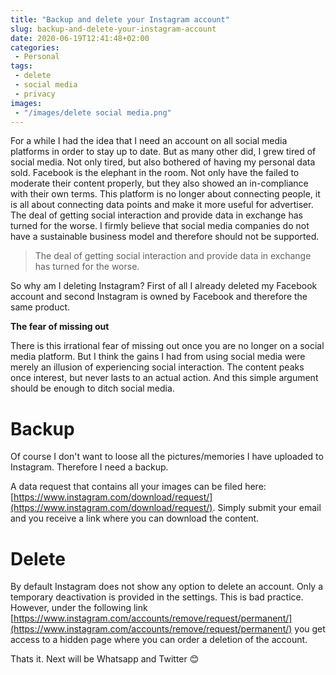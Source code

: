 ```yaml
---
title: "Backup and delete your Instagram account"
slug: backup-and-delete-your-instagram-account
date: 2020-06-19T12:41:48+02:00
categories:
 - Personal
tags:
 - delete
 - social media
 - privacy
images:
 - "/images/delete social media.png"
---
```


For a while I had the idea that I need an account on all social media platforms in order to stay up to date. But as many other did, I grew tired of social media. Not only tired, but also bothered of having my personal data sold. Facebook is the elephant in the room. Not only have the failed to moderate their content properly, but they also showed an in-compliance with their own terms. This platform is no longer about connecting people, it is all about connecting data points and make it more useful for advertiser. The deal of getting social interaction and provide data in exchange has turned for the worse. I firmly believe that social media companies do not have a sustainable business model and therefore should not be supported.
<!--more-->

> The deal of getting social interaction and provide data in exchange has turned for the worse.

So why am I deleting Instagram? First of all I already deleted my Facebook account and second Instagram is owned by Facebook and therefore the same product.

**The fear of missing out**

There is this irrational fear of missing out once you are no longer on a social media platform. But I think the gains I had from using social media were merely an illusion of experiencing social interaction. The content peaks once interest, but never lasts to an actual action. And this simple argument should be enough to ditch social media.

# Backup

Of course I don't want to loose all the pictures/memories I have uploaded to Instagram. Therefore I need a backup.

A data request that contains all your images can be filed here: [https://www.instagram.com/download/request/](https://www.instagram.com/download/request/). Simply submit your email and you receive a link where you can download the content.

# Delete

By default Instagram does not show any option to delete an account. Only a temporary deactivation is provided in the settings. This is bad practice. However, under the following link [https://www.instagram.com/accounts/remove/request/permanent/](https://www.instagram.com/accounts/remove/request/permanent/) you get access to a hidden page where you can order a deletion of the account.

Thats it. Next will be Whatsapp and Twitter 😊
